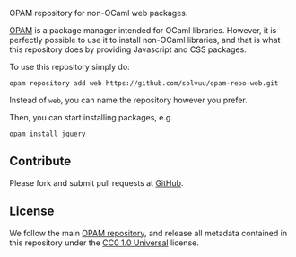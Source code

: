 OPAM repository for non-OCaml web packages.

[OPAM](http://opam.ocaml.org) is a package manager intended for OCaml
libraries. However, it is perfectly possible to use it to install
non-OCaml libraries, and that is what this repository does by
providing Javascript and CSS packages.

To use this repository simply do:

```
opam repository add web https://github.com/solvuu/opam-repo-web.git
```

Instead of `web`, you can name the repository however you
prefer.

Then, you can start installing packages, e.g.

```
opam install jquery
```

## Contribute

Please fork and submit pull requests at
[GitHub](https://github.com/solvuu/opam-repo-web).


## License

We follow the main [OPAM
repository](https://github.com/ocaml/opam-repository), and release all
metadata contained in this repository under the [CC0 1.0
Universal](http://creativecommons.org/publicdomain/zero/1.0/) license.

